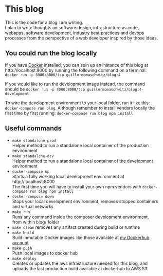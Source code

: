 # This blog

This is the code for a blog I am writing. \
I plan to write thoughts on software design, infrastructure as code, webapps, software development, industry best practices and devops processes from the perspective of a web developer inspired by those ideas.

## You could run the blog locally

If you have [Docker](https://www.docker.com/get-started) installed, you can spin up an instance of this blog at http://localhost:8000 by running the following command on a terminal: `docker run -p 8000:8000/tcp guillermomaschwitz/blog:4`

If you would like to run the development image instead, the command should be `docker run -p 8000:8000/tcp guillermomaschwitz/blog:4-development`

To wire the development environment to your local folder, run it like this: `docker-compose run blog`. Although remember to install vendors locally the first time by first running: `docker-compose run blog npm install`

## Useful commands

- `make standalone-prod` \
Helper method to run a standalone local container of the production environment
- `make standalone-dev` \
Helper method to run a standalone local container of the development environment
- `docker-compose up` \
Starts a fully working local development environment at http://localhost:8000 \
The first time you will have to install your own npm vendors with `docker-compose run blog npm install`
- `docker-compose down` \
Stops your local development environment, removes stopped containers and virtual networks
- `make run` \
Runs any command inside the composer development environment, from within blog/ folder
- `make clean` removes any artifact created during build or runtime
- `make build` \
Build inmutable Docker images like those available at [my Dockerhub account](https://hub.docker.com/r/guillermomaschwitz/blog)
- `make push` \
Push local images to docker hub
- `make deploy` \
Creates or updates the aws infrastructure needed for this blog, and uploads the last production build available at dockerhub to AWS S3

